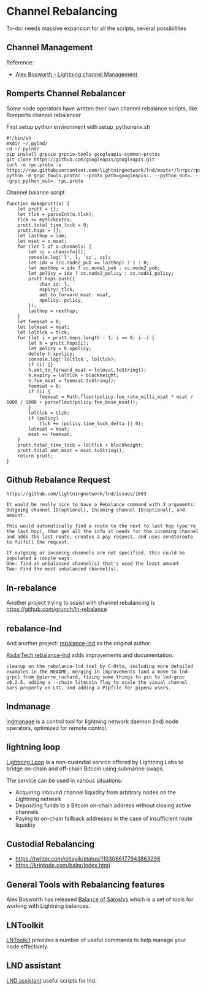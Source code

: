 # Channel Rebalancing

To-do: needs massive expansion for all the scripts, several possibilities

## Channel Management

Reference:
* [Alex Bosworth - Lightning channel Management](https://www.youtube.com/watch?v=HlPIB6jt6ww)


## Romperts Channel Rebalancer

Some node operators have written their own channel rebalance scripts, like Romperts channel rebalancer

First setup python environment with setup_pythonenv.sh

```
#!/bin/sh
mkdir ~/.pylnd/
cd ~/.pylnd/
pip install grpcio grpcio-tools googleapis-common-protos
git clone https://github.com/googleapis/googleapis.git
curl -o rpc.proto -s https://raw.githubusercontent.com/lightningnetwork/lnd/master/lnrpc/rpc.proto
python -m grpc_tools.protoc --proto_path=googleapis:. --python_out=. --grpc_python_out=. rpc.proto
```

Channel balance script

```
function makeprutt(o) {
    let prutt = {};
    let tlck = parseInt(o.tlck);
    tlck += mytlckextra;
    prutt.total_time_lock = 0;
    prutt.hops = [];
    let lasthop = iam;
    let msat = o.msat;
    for (let l of o.channels) {
        let cc = chaninfo[l];
        console.log('l', l, 'cc', cc);
        let idx = (cc.node2_pub == lasthop) ? 1 : 0;
        let nexthop = idx ? cc.node1_pub : cc.node2_pub;
        let policy = idx ? cc.node2_policy : cc.node1_policy;
        prutt.hops.push({
            chan_id: l,
            expiry: tlck,
            amt_to_forward_msat: msat,
            xpolicy: policy,
        });
        lasthop = nexthop;
    }
    let feemsat = 0;
    let lolmsat = msat;
    let loltlck = tlck;
    for (let i = prutt.hops.length - 1; i >= 0; i--) {
        let h = prutt.hops[i];
        let policy = h.xpolicy;
        delete h.xpolicy;
        console.log('loltlck', loltlck);
        if (i) {}
        h.amt_to_forward_msat = lolmsat.toString();
        h.expiry = loltlck + blockheight;
        h.fee_msat = feemsat.toString();
        feemsat = 0;
        if (i) {
            feemsat = Math.floor(policy.fee_rate_milli_msat * msat / 1000 / 1000 + parseFloat(policy.fee_base_msat));
        }
        loltlck = tlck;
        if (policy)
            tlck += (policy.time_lock_delta || 0);
        lolmsat = msat;
        msat += feemsat;
    }
    prutt.total_time_lock = loltlck + blockheight;
    prutt.total_amt_msat = msat.toString();
    return prutt;
}
```

## Github Rebalance Request

```
https://github.com/lightningnetwork/lnd/issues/1603

It would be really nice to have a Rebalance command with 3 arguments: Outgoing channel ID(optional), Incoming channel ID(optional), and amount.

This would automatically find a route to the next to last hop (you're the last hop), then get all the info it needs for the incoming channel and adds the last route, creates a pay request, and uses sendtoroute to fulfill the request.

If outgoing or incoming channels are not specified, this could be populated a couple ways:
One: find an unbalanced channel(s) that's used the least amount
Two: Find the most unbalanced channel(s).
```

## ln-rebalance

Another project trying to assist with channel rebalancing is https://github.com/grunch/ln-rebalance

## rebalance-lnd

And another project: [rebalance-lnd](https://github.com/C-Otto/rebalance-lnd) as the original author.

[RadarTech rebalance-lnd](https://github.com/RadarTech/rebalance-lnd) adds improvements and documentation.
```
cleanup on the rebalance-lnd tool by C-Otto, including more detailed examples in the README, merging in improvements (and a move to lnd-grpc) from @pierre_rochard, fixing some things to pin to lnd-grpc v0.2.5, adding a --chain litecoin flag to scale the visual channel bars properly on LTC, and adding a Pipfile for pipenv users.
```
## lndmanage

[lndmanage](https://github.com/bitromortac/lndmanage/) is a control tool for lightning network daemon (lnd) node operators, optimized for remote control.

## lightning loop

[Lightning Loop](https://github.com/lightninglabs/loop) is a non-custodial service offered by Lightning Labs to bridge on-chain and off-chain Bitcoin using submarine swaps.

The service can be used in various situations:
* Acquiring inbound channel liquidity from arbitrary nodes on the Lightning network
* Depositing funds to a Bitcoin on-chain address without closing active channels
* Paying to on-chain fallback addresses in the case of insufficient route liquidity

## Custodial Rebalancing

* https://twitter.com/citlayik/status/1103066177943863298
* https://kriptode.com/balnr/index.html

## General Tools with Rebalancing features

Alex Bosworth has released [Balance of Satoshis](https://github.com/alexbosworth/balanceofsatoshis) which is a set of tools for working with Lightning balances.

## LNToolkit

[LNToolkit](https://lntoolkit.com/) provides a number of useful commands to help manage your node effectively.

## LND assistant

[LND assistant](https://github.com/dlaptev/lnd_assistant) useful scripts for lnd.
